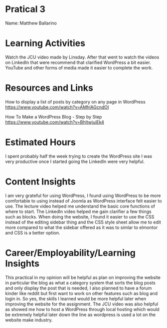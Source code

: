 # Pratical 3 
Name: Matthew Ballarino

# Learning Activities

Watch the JCU video made by Linsday. After that went to watch the videos on LinkedIn that were recommend that clarified WordPress a bit easier. YouTube and other forms of media made it easier to complete the work.  

# Resources and Links

How to display a list of posts by category on any page in WordPress
https://www.youtube.com/watch?v=AMhlAGcndOI 

How To Make a WordPress Blog - Step by Step
https://www.youtube.com/watch?v=BhltwjuiEk4


# Estimated Hours

I spent probably half the week trying to create the WordPress site I was very productive once I started going the LinkedIn were very helpful.

# Content Insights

I am very grateful for using WordPress, I found using WordPress to be more comfortable to using instead of Joomla as WordPress interface felt easier to use. The lecture video helped me understand the basic core functions of where to start. The LinkedIn video helped me gain clarifier a few things such as blocks. When doing the website, I found it easier to use the CSS instead of the editing sidebar thing and the CSS style sheet allow me to edit more compared to what the sidebar offered as it was to simlar to elmontor and CSS is a better option. 
# Career/Employability/Learning Insights
This practical in my opinion will be helpful as plan on improving the website in particular the blog as what a category system that sorts the blog posts and only display the post that is needed, I also planned to have a forum kinder like reddit but first want to work on other features such as blog and login in. So yes, the skills I learned would be more helpful later when improving the website for the assignment.
The JCU video was also helpful as showed me how to host a WordPress through local hosting which would be extremely helpful later down the line as wordpress is used a lot on the website make industry. 


